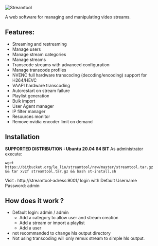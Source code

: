 ![Streamtool](https://github.com/NeySlim/streamtool/raw/master/app/www/img/streamtool.png "Streamtool")

A web software for managing and manipulating video streams.

## Features:
- Streaming and restreaming
- Manage users
- Manage stream categories
- Manage streams 
- Transcode streams with advanced configuration
- Manage transcode profiles
- NVENC full hardware transcoding (decoding/encoding) support for H264/HEVC
- VAAPI hardware transcoding
- Autorestart on stream failure
- Playlist generation
- Bulk import
- User Agent manager
- IP filter manager
- Resources monitor
- Remove nvidia encoder limit on demand


## Installation
 **SUPPORTED DISTRIBUTION : Ubuntu 20.04 64 BIT**
  As administrator execute:
```
wget https://bitbucket.org/le_lio/streamtool/raw/master/streamtool.tar.gz && tar xvzf streamtool.tar.gz && bash st-install.sh
```
  Visit : http://streamtool-adress:9001/ login with 
 Default Username Password: admin


## How does it work ?
- Default login: admin / admin
  - Add a category to allow user and stream creation
  - Add a stream or import a playlist
  - Add a user
- not recommanded to change hls output directory
- Not using transcoding will only remux stream to simple hls output.



